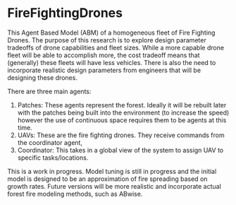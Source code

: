 # FireFightingDrones
 
This Agent Based Model (ABM) of a homogeneous fleet of Fire Fighting Drones. The purpose of this research is to explore design parameter tradeoffs of drone capabilities and fleet sizes. While a more capable drone fleet will be able to accomplish more, the cost tradeoff means that (generally) these fleets will have less vehicles. There is also the need to incorporate realistic design parameters from engineers that will be designing these drones.


There are three main agents: 
1. Patches: These agents represent the forest. Ideally it will be rebuilt later with the patches being built into the environment (to increase the speed) however the use of continuous space requires them to be agents at this time.
2. UAVs: These are the fire fighting drones. They receive commands from the coordinator agent,
3. Coordinator: This takes in a global view of the system to assign UAV to specific tasks/locations.


This is a work in progress. Model tuning is still in progress and the initial model is designed to be an approximation of fire spreading based on growth rates. Future versions will be more realistic and incorporate actual forest fire modeling methods, such as ABwise.
